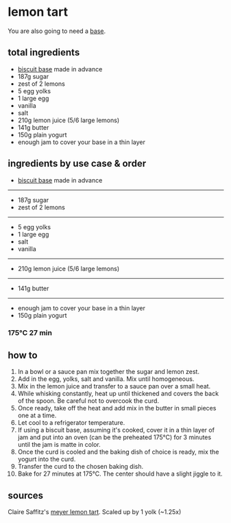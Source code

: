 # lemon tart

You are also going to need a [base](biscuit-base).

## total ingredients

- [biscuit base](biscuit-base) made in advance
- 187g sugar
- zest of 2 lemons
- 5 egg yolks
- 1 large egg
- vanilla
- salt
- 210g lemon juice (5/6 large lemons)
- 141g butter
- 150g plain yogurt
- enough jam to cover your base in a thin layer

## ingredients by use case & order

- [biscuit base](biscuit-base) made in advance
---
- 187g sugar
- zest of 2 lemons
---
- 5 egg yolks
- 1 large egg
- salt
- vanilla
---
- 210g lemon juice (5/6 large lemons)
---
- 141g butter
---
- enough jam to cover your base in a thin layer
- 150g plain yogurt

### 175°C 27 min

## how to

1. In a bowl or a sauce pan mix together the sugar and lemon zest.
2. Add in the egg, yolks, salt and vanilla. Mix until homogeneous.
3. Mix in the lemon juice and transfer to a sauce pan over a small heat.
4. While whisking constantly, heat up until thickened and covers the back of the spoon. Be careful not to overcook the curd.
5. Once ready, take off the heat and add mix in the butter in small pieces one at a time.
6. Let cool to a refrigerator temperature.
7. If using a biscuit base, assuming it's cooked, cover it in a thin layer of jam and put into an oven (can be the preheated 175°C) for 3 minutes until the jam is matte in color.
8. Once the curd is cooled and the baking dish of choice is ready, mix the yogurt into the curd.
9. Transfer the curd to the chosen baking dish.
10. Bake for 27 minutes at 175°C. The center should have a slight jiggle to it.

## sources

Claire Saffitz's [meyer lemon tart](https://www.youtube.com/watch?v=Fowgc-J4kCc). Scaled up by 1 yolk (~1.25x)
